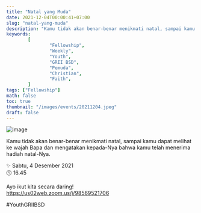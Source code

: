 ```yaml
---
title: "Natal yang Muda"
date: 2021-12-04T00:00:41+07:00
slug: "natal-yang-muda"
description: "Kamu tidak akan benar-benar menikmati natal, sampai kamu dapat melihat ke wajah Bapa dan mengatakan kepada-Nya bahwa kamu telah menerima hadiah natal-Nya."
keywords:
        [
                "Fellowship",
                "Weekly",
                "Youth",
                "GRII BSD",
                "Pemuda",
                "Christian",
                "Faith",
        ]
tags: ["Fellowship"]
math: false
toc: true
thumbnail: "/images/events/20211204.jpeg"
draft: false
---
```


![image](/images/events/20211204.jpeg)

Kamu tidak akan benar-benar menikmati natal, sampai kamu dapat melihat ke wajah Bapa dan mengatakan kepada-Nya bahwa kamu telah menerima hadiah natal-Nya.

✨ Sabtu, 4 Desember 2021\
🕓 16.45

Ayo ikut kita secara daring!\
https://us02web.zoom.us/j/98569521706

#YouthGRIIBSD

